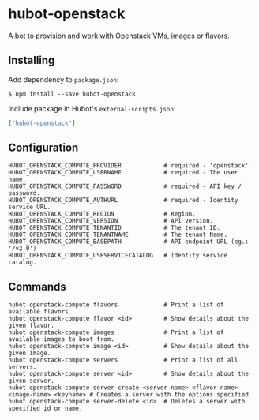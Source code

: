 # hubot-openstack

A bot to provision and work with Openstack VMs, images or flavors.

## Installing

Add dependency to `package.json`:

```console
$ npm install --save hubot-openstack
```

Include package in Hubot's `external-scripts.json`:

```json
["hubot-openstack"]
```

## Configuration

    HUBOT_OPENSTACK_COMPUTE_PROVIDER            # required - 'openstack'.
    HUBOT_OPENSTACK_COMPUTE_USERNAME            # required - The user name.
    HUBOT_OPENSTACK_COMPUTE_PASSWORD            # required - API key / password. 
    HUBOT_OPENSTACK_COMPUTE_AUTHURL             # required - Identity service URL.
    HUBOT_OPENSTACK_COMPUTE_REGION              # Region.
    HUBOT_OPENSTACK_COMPUTE_VERSION             # API version.
    HUBOT_OPENSTACK_COMPUTE_TENANTID            # The tenant ID.
    HUBOT_OPENSTACK_COMPUTE_TENANTNAME          # The tenant Name.
    HUBOT_OPENSTACK_COMPUTE_BASEPATH            # API endpoint URL (eg.: '/v2.0')
    HUBOT_OPENSTACK_COMPUTE_USESERVICECATALOG   # Identity service catalog.

## Commands

    hubot openstack-compute flavors             # Print a list of available flavors.
    hubot openstack-compute flavor <id>         # Show details about the given flavor.
    hubot openstack-compute images              # Print a list of available images to boot from.
    hubot openstack-compute image <id>          # Show details about the given image.
    hubot openstack-compute servers             # Print a list of all servers.
    hubot openstack-compute server <id>         # Show details about the given server.
    hubot openstack-compute server-create <server-name> <flavor-name> <image-name> <keyname> # Creates a server with the options specified.
    hubot openstack-compute server-delete <id>  # Deletes a server with specified id or name.
